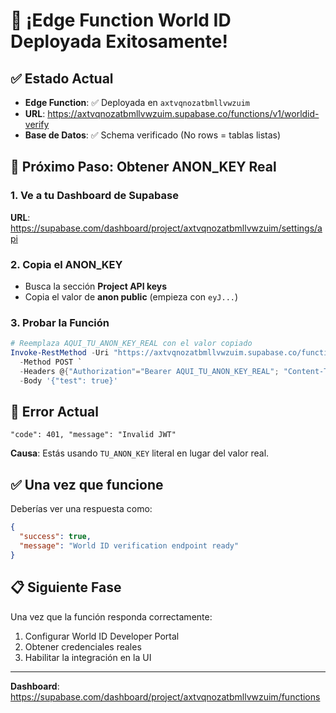 # 🎉 ¡Edge Function World ID Deployada Exitosamente!

## ✅ Estado Actual
- **Edge Function**: ✅ Deployada en `axtvqnozatbmllvwzuim`
- **URL**: https://axtvqnozatbmllvwzuim.supabase.co/functions/v1/worldid-verify
- **Base de Datos**: ✅ Schema verificado (No rows = tablas listas)

## 🔑 Próximo Paso: Obtener ANON_KEY Real

### 1. Ve a tu Dashboard de Supabase
**URL**: https://supabase.com/dashboard/project/axtvqnozatbmllvwzuim/settings/api

### 2. Copia el ANON_KEY
- Busca la sección **Project API keys**
- Copia el valor de **anon public** (empieza con `eyJ...`)

### 3. Probar la Función
```powershell
# Reemplaza AQUI_TU_ANON_KEY_REAL con el valor copiado
Invoke-RestMethod -Uri "https://axtvqnozatbmllvwzuim.supabase.co/functions/v1/worldid-verify" `
  -Method POST `
  -Headers @{"Authorization"="Bearer AQUI_TU_ANON_KEY_REAL"; "Content-Type"="application/json"} `
  -Body '{"test": true}'
```

## 🚨 Error Actual
```
"code": 401, "message": "Invalid JWT"
```

**Causa**: Estás usando `TU_ANON_KEY` literal en lugar del valor real.

## ✅ Una vez que funcione
Deberías ver una respuesta como:
```json
{
  "success": true,
  "message": "World ID verification endpoint ready"
}
```

## 📋 Siguiente Fase
Una vez que la función responda correctamente:
1. Configurar World ID Developer Portal
2. Obtener credenciales reales
3. Habilitar la integración en la UI

---

**Dashboard**: https://supabase.com/dashboard/project/axtvqnozatbmllvwzuim/functions
